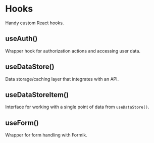 # Hooks

Handy custom React hooks.

## useAuth()

Wrapper hook for authorization actions and accessing user data.

## useDataStore()

Data storage/caching layer that integrates with an API.

## useDataStoreItem()

Interface for working with a single point of data from `useDataStore()`.

## useForm()

Wrapper for form handling with Formik.

